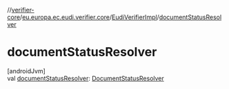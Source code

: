 //[verifier-core](../../../index.md)/[eu.europa.ec.eudi.verifier.core](../index.md)/[EudiVerifierImpl](index.md)/[documentStatusResolver](document-status-resolver.md)

# documentStatusResolver

[androidJvm]\
val [documentStatusResolver](document-status-resolver.md): [DocumentStatusResolver](../../eu.europa.ec.eudi.verifier.core.statium/-document-status-resolver/index.md)
